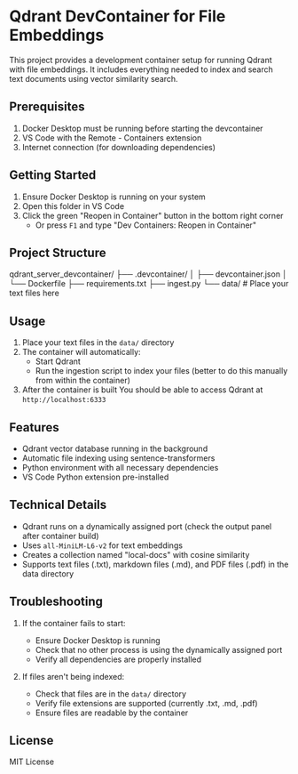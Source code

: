 # Qdrant DevContainer for File Embeddings

This project provides a development container setup for running Qdrant with file embeddings. It includes everything needed to index and search text documents using vector similarity search.

## Prerequisites

1. Docker Desktop must be running before starting the devcontainer
2. VS Code with the Remote - Containers extension
3. Internet connection (for downloading dependencies)

## Getting Started

1. Ensure Docker Desktop is running on your system
2. Open this folder in VS Code
3. Click the green "Reopen in Container" button in the bottom right corner
   - Or press `F1` and type "Dev Containers: Reopen in Container"

## Project Structure
qdrant_server_devcontainer/ ├── .devcontainer/ │ ├── devcontainer.json │ └── Dockerfile ├── requirements.txt ├── ingest.py └── data/ # Place your text files here


## Usage

1. Place your text files in the `data/` directory
2. The container will automatically:
   - Start Qdrant
   - Run the ingestion script to index your files (better to do this manually from within the container)
3. After the container is built You should be able to access Qdrant at `http://localhost:6333`

## Features

- Qdrant vector database running in the background
- Automatic file indexing using sentence-transformers
- Python environment with all necessary dependencies
- VS Code Python extension pre-installed

## Technical Details

- Qdrant runs on a dynamically assigned port (check the output panel after container build)
- Uses `all-MiniLM-L6-v2` for text embeddings
- Creates a collection named "local-docs" with cosine similarity
- Supports text files (.txt), markdown files (.md), and PDF files (.pdf) in the data directory

## Troubleshooting

1. If the container fails to start:
   - Ensure Docker Desktop is running
   - Check that no other process is using the dynamically assigned port
   - Verify all dependencies are properly installed

2. If files aren't being indexed:
   - Check that files are in the `data/` directory
   - Verify file extensions are supported (currently .txt, .md, .pdf)
   - Ensure files are readable by the container

## License

MIT License